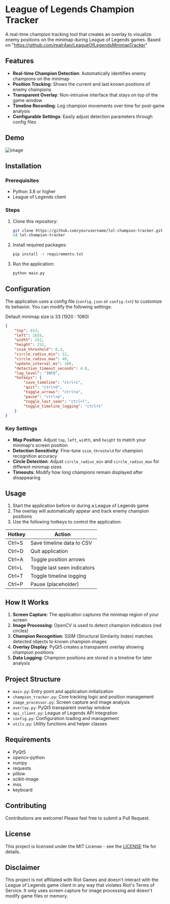 # League of Legends Champion Tracker

A real-time champion tracking tool that creates an overlay to visualize enemy positions on the minimap during League of Legends games.
Based on "https://github.com/realr4an/LeagueOfLegendsMinimapTracker"

## Features

- **Real-time Champion Detection**: Automatically identifies enemy champions on the minimap
- **Position Tracking**: Shows the current and last known positions of enemy champions
- **Transparent Overlay**: Non-intrusive interface that stays on top of the game window
- **Timeline Recording**: Log champion movements over time for post-game analysis
- **Configurable Settings**: Easily adjust detection parameters through config files

## Demo

![image](https://github.com/user-attachments/assets/112e207c-fa5f-4b39-966e-a466d71a251d)

## Installation

### Prerequisites

- Python 3.8 or higher
- League of Legends client

### Steps

1. Clone this repository:
   ```bash
   git clone https://github.com/yourusername/lol-champion-tracker.git
   cd lol-champion-tracker
   ```

2. Install required packages:
   ```bash
   pip install -r requirements.txt
   ```

3. Run the application:
   ```bash
   python main.py
   ```

## Configuration

The application uses a config file (`config.json` or `config.txt`) to customize its behavior. You can modify the following settings:

Default minimap size is 33 (1920 : 1080)

```json
{
    "top": 813,
    "left": 1655,
    "width": 252,
    "height": 252,
    "ssim_threshold": 0.3,
    "circle_radius_min": 12,
    "circle_radius_max": 40,
    "update_interval_ms": 100,
    "detection_timeout_seconds": 4.0,
    "log_level": "INFO",
    "hotkeys": {
        "save_timeline": "ctrl+s",
        "quit": "ctrl+d",
        "toggle_arrows": "ctrl+a",
        "pause": "ctrl+p",
        "toggle_last_seen": "ctrl+l",
        "toggle_timeline_logging": "ctrl+t"
    }
}
```

### Key Settings

- **Map Position**: Adjust `top`, `left`, `width`, and `height` to match your minimap's screen position
- **Detection Sensitivity**: Fine-tune `ssim_threshold` for champion recognition accuracy
- **Circle Detection**: Adjust `circle_radius_min` and `circle_radius_max` for different minimap sizes
- **Timeouts**: Modify how long champions remain displayed after disappearing

## Usage

1. Start the application before or during a League of Legends game
2. The overlay will automatically appear and track enemy champion positions
3. Use the following hotkeys to control the application:

| Hotkey | Action |
|--------|--------|
| Ctrl+S | Save timeline data to CSV |
| Ctrl+D | Quit application |
| Ctrl+A | Toggle position arrows |
| Ctrl+L | Toggle last seen indicators |
| Ctrl+T | Toggle timeline logging |
| Ctrl+P | Pause (placeholder) |

## How It Works

1. **Screen Capture**: The application captures the minimap region of your screen
2. **Image Processing**: OpenCV is used to detect champion indicators (red circles)
3. **Champion Recognition**: SSIM (Structural Similarity Index) matches detected objects to known champion images
4. **Overlay Display**: PyQt5 creates a transparent overlay showing champion positions
5. **Data Logging**: Champion positions are stored in a timeline for later analysis

## Project Structure

- `main.py`: Entry point and application initialization
- `champion_tracker.py`: Core tracking logic and position management
- `image_processor.py`: Screen capture and image analysis
- `overlay.py`: PyQt5 transparent overlay window
- `api_client.py`: League of Legends API integration
- `config.py`: Configuration loading and management
- `utils.py`: Utility functions and helper classes

## Requirements

- PyQt5
- opencv-python
- numpy
- requests
- pillow
- scikit-image
- mss
- keyboard

## Contributing

Contributions are welcome! Please feel free to submit a Pull Request.

## License

This project is licensed under the MIT License - see the [LICENSE](LICENSE) file for details.

## Disclaimer

This project is not affiliated with Riot Games and doesn't interact with the League of Legends game client in any way that violates Riot's Terms of Service. It only uses screen capture for image processing and doesn't modify game files or memory.
